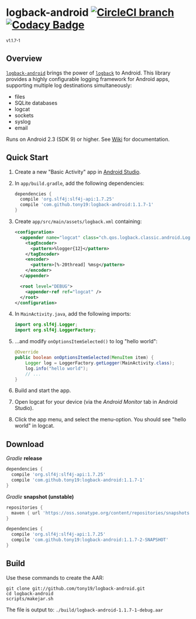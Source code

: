 # logback-android [![CircleCI branch](https://img.shields.io/circleci/project/github/tony19/logback-android/master.svg)](https://circleci.com/gh/tony19/logback-android) [![Codacy Badge](https://api.codacy.com/project/badge/grade/c1d818d1911440e3b6d685c20a425856)](https://www.codacy.com/app/tony19/logback-android)
<sup>v1.1.7-1</sup>

Overview
--------
[`logback-android`][2] brings the power of [`logback`][1] to Android. This library provides a highly configurable logging framework for Android apps, supporting multiple log destinations simultaneously:

 * files
 * SQLite databases
 * logcat
 * sockets
 * syslog
 * email

Runs on Android 2.3 (SDK 9) or higher. See [Wiki][4] for documentation.

Quick Start
-----------
1. Create a new "Basic Activity" app in [Android Studio][3].
2. In `app/build.gradle`, add the following dependencies:

    ```groovy
    dependencies {
      compile 'org.slf4j:slf4j-api:1.7.25'
      compile 'com.github.tony19:logback-android:1.1.7-1'
    }
    ```

3. Create `app/src/main/assets/logback.xml` containing:

    ```xml
    <configuration>
      <appender name="logcat" class="ch.qos.logback.classic.android.LogcatAppender">
        <tagEncoder>
          <pattern>%logger{12}</pattern>
        </tagEncoder>
        <encoder>
          <pattern>[%-20thread] %msg</pattern>
        </encoder>
      </appender>

      <root level="DEBUG">
        <appender-ref ref="logcat" />
      </root>
    </configuration>
    ```

4. In `MainActivity.java`, add the following imports:

    ```java
    import org.slf4j.Logger;
    import org.slf4j.LoggerFactory;
    ```

5. ...and modify `onOptionsItemSelected()` to log "hello world":

    ```java
    @Override
    public boolean onOptionsItemSelected(MenuItem item) {
        Logger log = LoggerFactory.getLogger(MainActivity.class);
        log.info("hello world");
        // ...
    }
    ```

6. Build and start the app.
7. Open logcat for your device (via the _Android Monitor_ tab in Android Studio).
8. Click the app menu, and select the menu-option. You should see "hello world" in logcat.


Download
--------
_Gradle_ **release**

```groovy
dependencies {
  compile 'org.slf4j:slf4j-api:1.7.25'
  compile 'com.github.tony19:logback-android:1.1.7-1'
}
```

_Gradle_ **snapshot (unstable)**

```groovy
repositories {
  maven { url 'https://oss.sonatype.org/content/repositories/snapshots' }
}

dependencies {
  compile 'org.slf4j:slf4j-api:1.7.25'
  compile 'com.github.tony19:logback-android:1.1.7-2-SNAPSHOT'
}
```

Build
-----
Use these commands to create the AAR:

    git clone git://github.com/tony19/logback-android.git
    cd logback-android
    scripts/makejar.sh

The file is output to: `./build/logback-android-1.1.7-1-debug.aar`

 [1]: http://logback.qos.ch
 [2]: http://tony19.github.com/logback-android
 [3]: http://developer.android.com/sdk/index.html
 [4]: https://github.com/tony19/logback-android/wiki
